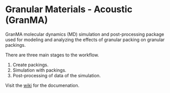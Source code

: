 # Granular Materials - Acoustic (GranMA)

GranMA molecular dynamics (MD) simulation and post-processing package used for modeling and analyzing the effects of granular packing on granular packings.

There are three main stages to the workflow.
1. Create packings.
2. Simulation with packings.
3. Post-processing of data of the simulation.

Visit the [wiki](https://github.com/ColtonKawamura/GranMA/wiki) for the documenation.

